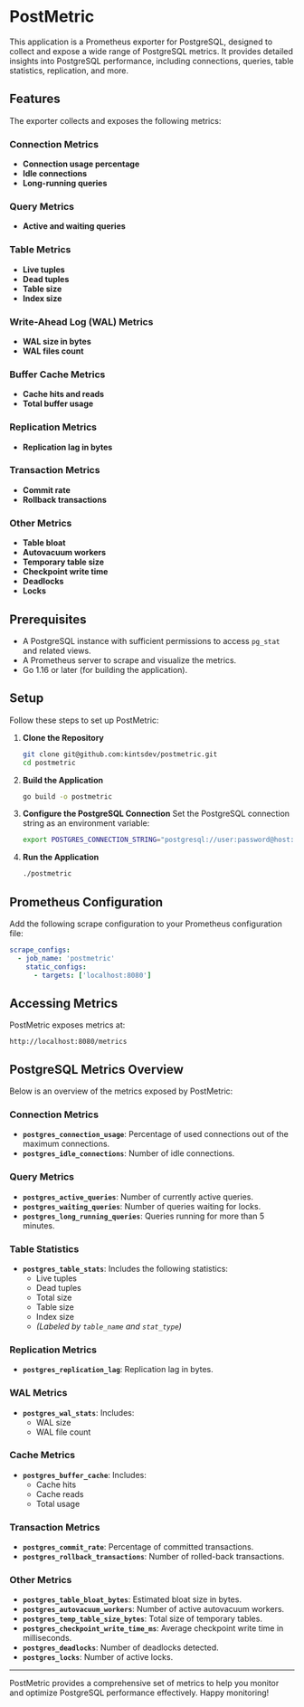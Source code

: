 # PostMetric

This application is a Prometheus exporter for PostgreSQL, designed to collect and expose a wide range of PostgreSQL metrics. It provides detailed insights into PostgreSQL performance, including connections, queries, table statistics, replication, and more.

## Features

The exporter collects and exposes the following metrics:

### Connection Metrics
- **Connection usage percentage**
- **Idle connections**
- **Long-running queries**

### Query Metrics
- **Active and waiting queries**

### Table Metrics
- **Live tuples**
- **Dead tuples**
- **Table size**
- **Index size**

### Write-Ahead Log (WAL) Metrics
- **WAL size in bytes**
- **WAL files count**

### Buffer Cache Metrics
- **Cache hits and reads**
- **Total buffer usage**

### Replication Metrics
- **Replication lag in bytes**

### Transaction Metrics
- **Commit rate**
- **Rollback transactions**

### Other Metrics
- **Table bloat**
- **Autovacuum workers**
- **Temporary table size**
- **Checkpoint write time**
- **Deadlocks**
- **Locks**

## Prerequisites

- A PostgreSQL instance with sufficient permissions to access `pg_stat` and related views.
- A Prometheus server to scrape and visualize the metrics.
- Go 1.16 or later (for building the application).

## Setup

Follow these steps to set up PostMetric:

1. **Clone the Repository**
   ```bash
   git clone git@github.com:kintsdev/postmetric.git
   cd postmetric
   ```

2. **Build the Application**
   ```bash
   go build -o postmetric
   ```

3. **Configure the PostgreSQL Connection**
   Set the PostgreSQL connection string as an environment variable:
   ```bash
   export POSTGRES_CONNECTION_STRING="postgresql://user:password@host:port/dbname?sslmode=disable"
   ```

4. **Run the Application**
   ```bash
   ./postmetric
   ```

## Prometheus Configuration

Add the following scrape configuration to your Prometheus configuration file:

```yaml
scrape_configs:
  - job_name: 'postmetric'
    static_configs:
      - targets: ['localhost:8080']
```

## Accessing Metrics

PostMetric exposes metrics at:

```
http://localhost:8080/metrics
```

## PostgreSQL Metrics Overview

Below is an overview of the metrics exposed by PostMetric:

### Connection Metrics
- **`postgres_connection_usage`**: Percentage of used connections out of the maximum connections.
- **`postgres_idle_connections`**: Number of idle connections.

### Query Metrics
- **`postgres_active_queries`**: Number of currently active queries.
- **`postgres_waiting_queries`**: Number of queries waiting for locks.
- **`postgres_long_running_queries`**: Queries running for more than 5 minutes.

### Table Statistics
- **`postgres_table_stats`**: Includes the following statistics:
  - Live tuples
  - Dead tuples
  - Total size
  - Table size
  - Index size
  - *(Labeled by `table_name` and `stat_type`)*

### Replication Metrics
- **`postgres_replication_lag`**: Replication lag in bytes.

### WAL Metrics
- **`postgres_wal_stats`**: Includes:
  - WAL size
  - WAL file count

### Cache Metrics
- **`postgres_buffer_cache`**: Includes:
  - Cache hits
  - Cache reads
  - Total usage

### Transaction Metrics
- **`postgres_commit_rate`**: Percentage of committed transactions.
- **`postgres_rollback_transactions`**: Number of rolled-back transactions.

### Other Metrics
- **`postgres_table_bloat_bytes`**: Estimated bloat size in bytes.
- **`postgres_autovacuum_workers`**: Number of active autovacuum workers.
- **`postgres_temp_table_size_bytes`**: Total size of temporary tables.
- **`postgres_checkpoint_write_time_ms`**: Average checkpoint write time in milliseconds.
- **`postgres_deadlocks`**: Number of deadlocks detected.
- **`postgres_locks`**: Number of active locks.

---

PostMetric provides a comprehensive set of metrics to help you monitor and optimize PostgreSQL performance effectively. Happy monitoring!

